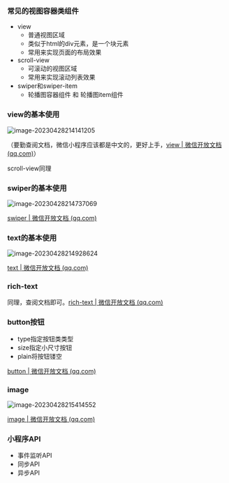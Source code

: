 ### 常见的视图容器类组件

- view
  - 普通视图区域
  - 类似于html的div元素，是一个块元素
  - 常用来实现页面的布局效果
- scroll-view
  - 可滚动的视图区域
  - 常用来实现滚动列表效果
- swiper和swiper-item
  - 轮播图容器组件 和 轮播图item组件



### view的基本使用

![image-20230428214141205](http://cdn.789ak.com/img/image-20230428214141205.png)

（要勤查阅文档，微信小程序应该都是中文的，更好上手，[view | 微信开放文档 (qq.com)](https://developers.weixin.qq.com/miniprogram/dev/component/view.html)）

scroll-view同理

### swiper的基本使用

![image-20230428214737069](http://cdn.789ak.com/img/image-20230428214737069.png)

[swiper | 微信开放文档 (qq.com)](https://developers.weixin.qq.com/miniprogram/dev/component/swiper.html)

### text的基本使用

![image-20230428214928624](http://cdn.789ak.com/img/image-20230428214928624.png)

[text | 微信开放文档 (qq.com)](https://developers.weixin.qq.com/miniprogram/dev/component/text.html)

### rich-text

同理，查阅文档即可。[rich-text | 微信开放文档 (qq.com)](https://developers.weixin.qq.com/miniprogram/dev/component/rich-text.html)

### button按钮

- type指定按钮类类型
- size指定小尺寸按钮
- plain将按钮镂空

[button | 微信开放文档 (qq.com)](https://developers.weixin.qq.com/miniprogram/dev/component/button.html)

### image

![image-20230428215414552](http://cdn.789ak.com/img/image-20230428215414552.png)

[image | 微信开放文档 (qq.com)](https://developers.weixin.qq.com/miniprogram/dev/component/image.html)

### 小程序API

- 事件监听API
- 同步API
- 异步API

